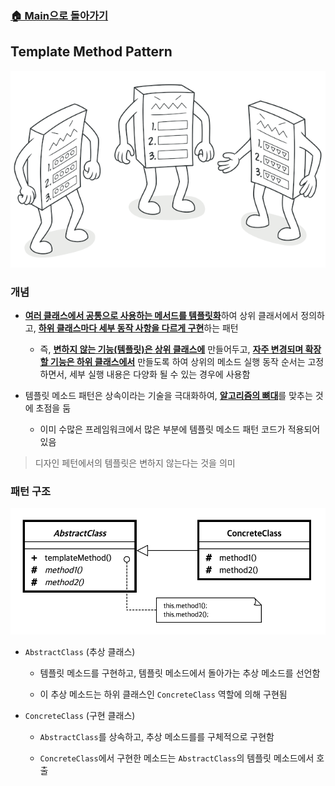 ### [🏠 Main으로 돌아가기](../../README.md)

## Template Method Pattern

![template-method](../../image/refactoring-guru/template-method.png)

### 개념

- <b><u>여러 클래스에서 공통으로 사용하는 메서드를 템플릿화</u></b>하여 상위 클래서에서 정의하고, <b><u>하위 클래스마다 세부 동작 사항을 다르게 구현</u></b>하는 패턴

  - 즉, <b><u>변하지 않는 기능(템플릿)은 상위 클래스에</u></b> 만들어두고, <b><u>자주 변경되며 확장할 기능은 하위 클래스에서</u></b> 만들도록 하여
    상위의 메소드 실행 동작 순서는 고정하면서, 세부 실행 내용은 다양화 될 수 있는 경우에 사용함

- 템플릿 메소드 패턴은 상속이라는 기술을 극대화하여, <b><u>알고리즘의 뼈대</u></b>를 맞추는 것에 초점을 둠

  - 이미 수많은 프레임워크에서 많은 부분에 템플릿 메소드 패턴 코드가 적용되어 있음

> 디자인 페턴에서의 템플릿은 변하지 않는다는 것을 의미

### 패턴 구조

![teamplate_method](../../image/structure/teamplate_method.png)

- `AbstractClass` (추상 클래스)

  - 템플릿 메소드를 구현하고, 템플릿 메소드에서 돌아가는 추상 메소드를 선언함

  - 이 추상 메소드는 하위 클래스인 `ConcreteClass` 역할에 의해 구현됨

- `ConcreteClass` (구현 클래스)

  - `AbstractClass`를 상속하고, 추상 메소드를를 구체적으로 구현함

  - `ConcreteClass`에서 구현한 메소드는 `AbstractClass`의 템플릿 메소드에서 호출
